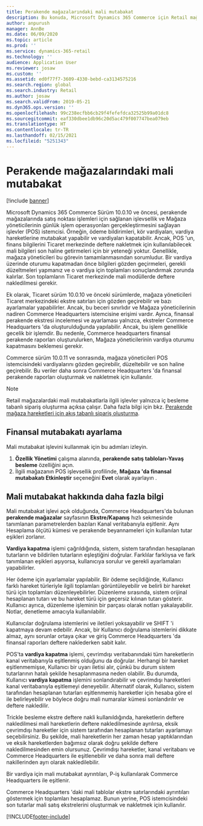```yaml
---
title: Perakende mağazalarındaki mali mutabakat
description: Bu konuda, Microsoft Dynamics 365 Commerce için Retail mağazalarda finansal mutabakat açıklanmaktadır .
author: anpurush
manager: AnnBe
ms.date: 06/09/2020
ms.topic: article
ms.prod: ''
ms.service: dynamics-365-retail
ms.technology: ''
audience: Application User
ms.reviewer: josaw
ms.custom: ''
ms.assetid: ed0f77f7-3609-4330-bebd-ca3134575216
ms.search.region: global
ms.search.industry: Retail
ms.author: josaw
ms.search.validFrom: 2019-05-21
ms.dyn365.ops.version: ''
ms.openlocfilehash: 99c238ecfbb6cb29f4fefefdca32525b99a01dc8
ms.sourcegitcommit: eaf330dbee1db96c20d5ac479f007747bea079eb
ms.translationtype: HT
ms.contentlocale: tr-TR
ms.lasthandoff: 02/15/2021
ms.locfileid: "5251343"
---
```

# <a name="financial-reconciliation-in-retail-stores"></a>Perakende mağazalarındaki mali mutabakat

[!include [banner](includes/banner.md)]

Microsoft Dynamics 365 Commerce Sürüm 10.0.10 ve öncesi, perakende mağazalarında satış noktası işlemleri için sağlanan işlevsellik ve Mağaza yöneticilerinin günlük işlem operasyonları gerçekleştirmesini sağlayan işlevler (POS) istemcisi. Örneğin, ödeme bildirimleri, kör vardiyaları, vardiya hareketlerine mutabakat yapabilir ve vardiyaları kapatabilir. Ancak, POS 'un, finans bilgilerini Ticaret merkezinde deftere nakletmek için kullanılabilecek mali bilgileri son haline getirmeleri için bir yeteneği yoktur. Genellikle, mağaza yöneticileri bu görevin tamamlanmasından sorumludur. Bir vardiya üzerinde oturumu kapatmadan önce bilgileri gözden geçirmeleri, gerekli düzeltmeleri yapmanız ve o vardiya için toplamları sonuçlandırmak zorunda kalırlar. Son toplamların Ticaret merkezinde mali modüllerde deftere nakledilmesi gerekir.

Ek olarak, Ticaret sürüm 10.0.10 ve önceki sürümlerde, mağaza yöneticileri Ticaret merkezindeki ekstre satırları için gözden geçirebilir ve bazı ayarlamalar yapabilirler. Ancak, bu beceri sınırlıdır ve Mağaza yöneticilerinin nadiren Commerce Headquarters istemcisine erişimi vardır. Ayrıca, finansal perakende ekstresi incelemesi ve ayarlaması yalnızca, ekstreler Commerce Headquarters 'da oluşturulduğunda yapılabilir. Ancak, bu işlem genellikle gecelik bir işlemdir. Bu nedenle, Commerce headquarters finansal perakende raporları oluşturulurken, Mağaza yöneticilerinin vardiya oturumu kapatmasını beklemesi gerekir.

Commerce sürüm 10.0.11 ve sonrasında, mağaza yöneticileri POS istemcisindeki vardiyalarını gözden geçirebilir, düzeltebilir ve son haline geçirebilir. Bu veriler daha sonra Commerce Headquarters 'da finansal perakende raporları oluşturmak ve nakletmek için kullanılır.

> [!NOTE]
> Retail mağazalardaki mali mutabakatlarla ilgili işlevler yalnızca iç besleme tabanlı sipariş oluşturma açıksa çalışır. Daha fazla bilgi için bkz. [Perakende mağaza hareketleri için akış tabanlı sipariş oluşturma](trickle-feed.md).

## <a name="set-up-financial-reconciliation"></a>Finansal mutabakatı ayarlama

Mali mutabakat işlevini kullanmak için bu adımları izleyin.

1. **Özellik Yönetimi** çalışma alanında, **perakende satış tabloları-Yavaş besleme** özelliğini açın.
1. İlgili mağazanın POS işlevsellik profilinde, **Mağaza 'da finansal mutabakatı Etkinleştir** seçeneğini **Evet** olarak ayarlayın .

## <a name="more-information-about-financial-reconciliation"></a>Mali mutabakat hakkında daha fazla bilgi

Mali mutabakat işlevi açık olduğunda, Commerce Headquarters'da bulunan **perakende mağazalar** sayfasının **Ekstre/Kapanış** hızlı sekmesinde tanımlanan parametrelerden bazıları Kanal veritabanıyla eşitlenir. Aynı Hesaplama ölçütü kümesi ve perakende beyannameleri için kullanılan tutar eşikleri zorlanır.

**Vardiya kapatma** işlemi çağrıldığında, sistem, sistem tarafından hesaplanan tutarların ve bildirilen tutarların eşleştiğini doğrular. Farklılar farklıysa ve fark tanımlanan eşikleri aşıyorsa, kullanıcıya sorulur ve gerekli ayarlamaları yapabilirler.

Her ödeme için ayarlamalar yapılabilir. Bir ödeme seçildiğinde, Kullanıcı farklı hareket türleriyle ilgili toplamları görüntüleyebilir ve belirli bir hareket türü için toplamları düzenleyebilirler. Düzenleme sırasında, sistem orijinal hesaplanan tutarı ve bu hareket türü için geçersiz kılınan tutarı gösterir. Kullanıcı ayrıca, düzenleme işleminin bir parçası olarak notları yakalayabilir. Notlar, denetleme amacıyla kullanılabilir.

Kullanıcılar doğrulama istemlerini ve iletileri yoksayabilir ve SHIFT 'i kapatmaya devam edebilir. Ancak, bir Kullanıcı doğrulama istemlerini dikkate almaz, aynı sorunlar ortaya çıkar ve giriş Commerce Headquarters 'da finansal raporları deftere naklederken sabit kalır.

POS'ta **vardiya kapatma** işlemi, çevrimdışı veritabanındaki tüm hareketlerin kanal veritabanıyla eşitlenmiş olduğunu da doğrular. Herhangi bir hareket eşitlenmemişse, Kullanıcı bir uyarı iletisi alır, çünkü bu durum sistem tutarlarının hatalı şekilde hesaplanmasına neden olabilir. Bu durumda, Kullanıcı **vardiya kapatma** işlemini sonlandırabilir ve çevrimdışı hareketleri kanal veritabanıyla eşitlemeyi deneyebilir. Alternatif olarak, Kullanıcı, sistem tarafından hesaplanan tutarları eşitlenmemiş hareketler için hesaba göre el ile belirleyebilir ve böylece doğru mali numaralar kümesi sonlandırılır ve deftere nakledilir. 

Trickle besleme ekstre deftere nakli kullanıldığında, hareketlerin deftere nakledilmesi mali hareketlerin deftere nakledilmesinde ayrılırsa, eksik çevrimdışı hareketler için sistem tarafından hesaplanan tutarları ayarlamayı seçebilirsiniz. Bu şekilde, mali hareketlerin her zaman hesap yaptıklarından ve eksik hareketlerden bağımsız olarak doğru şekilde deftere nakledilmesinden emin olursunuz. Çevrimdışı hareketler, kanal veritabanı ve Commerce Headquarters ile eşitlenebilir ve daha sonra mali deftere nakillerinden ayrı olarak nakledilebilir.

Bir vardiya için mali mutabakat ayrıntıları, P-iş kullanılarak Commerce Headquarters ile eşitlenir.

Commerce Headquarters 'daki mali tablolar ekstre satırlarındaki ayrıntıları göstermek için toplamları hesaplamaz. Bunun yerine, POS istemcisindeki son tutarlar mali satış ekstrelerini oluşturmak ve nakletmek için kullanılır.


[!INCLUDE[footer-include](../includes/footer-banner.md)]